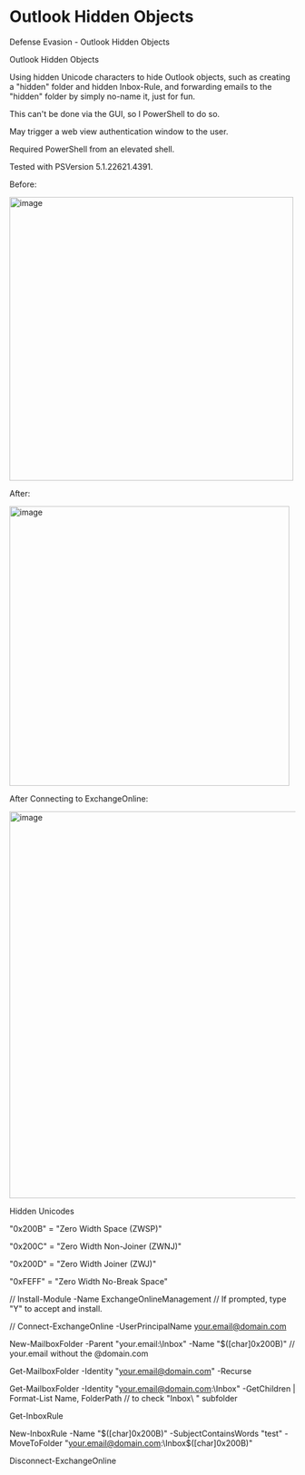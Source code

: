 # Outlook Hidden Objects
Defense Evasion - Outlook Hidden Objects


Outlook Hidden Objects

Using hidden Unicode characters to hide Outlook objects, such as creating a "hidden" folder and hidden Inbox-Rule, and forwarding emails to the "hidden" folder by simply no-name it, just for fun.

This can't be done via the GUI, so I PowerShell to do so.

May trigger a web view authentication window to the user.

Required PowerShell from an elevated shell.

Tested with PSVersion 5.1.22621.4391.







Before:


<img width="500" alt="image" src="https://github.com/user-attachments/assets/18e76455-b809-4a4a-9631-83a50d904067" />





After:


<img width="493" alt="image" src="https://github.com/user-attachments/assets/f861a6ad-87d1-44d2-8375-e39387d33e83" />





After Connecting to ExchangeOnline:


<img width="682" alt="image" src="https://github.com/user-attachments/assets/1df31adb-e1b2-4d76-b617-6721310b992e" />







Hidden Unicodes


"0x200B" = "Zero Width Space (ZWSP)"

"0x200C" = "Zero Width Non-Joiner (ZWNJ)"

"0x200D" = "Zero Width Joiner (ZWJ)"

"0xFEFF" = "Zero Width No-Break Space"




// Install-Module -Name ExchangeOnlineManagement // If prompted, type "Y" to accept and install.

// Connect-ExchangeOnline -UserPrincipalName <your.email@domain.com>

New-MailboxFolder -Parent "your.email:\Inbox" -Name "$([char]0x200B)" // your.email without the @domain.com

Get-MailboxFolder -Identity "<your.email@domain.com>" -Recurse

Get-MailboxFolder -Identity "<your.email@domain.com>:\Inbox" -GetChildren | Format-List Name, FolderPath  // to check "Inbox\ " subfolder 

Get-InboxRule 

New-InboxRule -Name "$([char]0x200B)" -SubjectContainsWords "test" -MoveToFolder "<your.email@domain.com>:\Inbox\$([char]0x200B)"

 Disconnect-ExchangeOnline 

